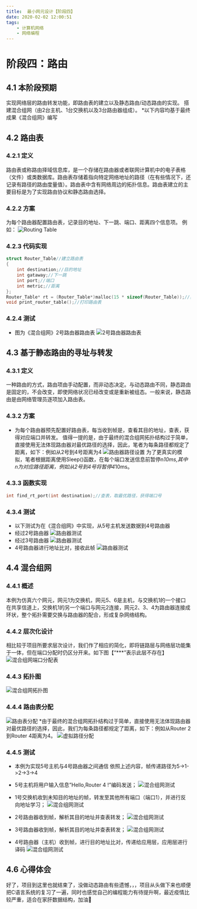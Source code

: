 ```yaml
---
title:  最小网元设计【阶段四】
date: 2020-02-02 12:00:51
tags:
	- 计算机网络
	- 网络编程
---
```

# 阶段四：路由


## 4.1 本阶段预期
实现网络层的路由转发功能，即路由表的建立以及静态路由/动态路由的实现。
搭建混合组网（由2台主机、1台交换机以及3台路由器组成）。
*以下内容均基于最终成果《混合组网》编写

<!-- more -->

## 4.2 路由表
### 4.2.1 定义
路由表或称路由择域信息库，是一个存储在路由器或者联网计算机中的电子表格（文件）或类数据库。路由表存储着指向特定网络地址的路径（在有些情况下，还记录有路径的路由度量值）。路由表中含有网络周边的拓扑信息。路由表建立的主要目标是为了实现路由协议和静态路由选择。
### 4.2.2 方案
为每个路由器配置路由表，记录目的地址、下一跳、端口、距离四个信息项。
例如：
![Routing Table](https://img-blog.csdnimg.cn/20200202113415585.png)
### 4.2.3 代码实现

```c
struct Router_Table//建立路由表
{
	int destination;//目的地址
	int gataway;//下一跳
	int port;//端口
	int metric;//距离
};
Router_Table* rt = (Router_Table*)malloc(15 * sizeof(Router_Table));//实例化
void print_router_table();//打印路由表
```
### 4.2.4 测试
- 图为《混合组网》2号路由器路由表
![2号路由器路由表](https://img-blog.csdnimg.cn/20200202113618730.png)
## 4.3 基于静态路由的寻址与转发
### 4.3.1 定义
一种路由的方式，路由项由手动配置，而非动态决定。与动态路由不同，静态路由是固定的，不会改变，即使网络状况已经改变或是重新被组态。一般来说，静态路由是由网络管理员逐项加入路由表。
### 4.3.2 方案
- 为每个路由器预先配置好路由表，每当收到帧是，查看其目的地址，查表，获得对应端口并转发。
值得一提的是，由于最终的混合组网拓扑结构过于简单，直接使用无法体现路由器对最优路径的选择，因此，笔者为每条路径都规定了距离，如下：例如从2号到4号距离为4
![路由器路径设置](https://img-blog.csdnimg.cn/20200202113829903.png)
为了更真实的模拟，笔者根据距离使用Sleep()函数，在每个端口发送信息前暂停n*10ms,其中n为对应路径距离，例如从2号到4号将暂停4*10ms。
### 4.3.3 函数实现

```c
int find_rt_port(int destination);//查表，取最优路径，获得端口号
```
### 4.3.4 测试
- 以下测试为在《混合组网》中实现，从5号主机发送数据到4号路由器
- 经过2号路由器
![路由器测试](https://img-blog.csdnimg.cn/20200202114015822.png)
- 经过3号路由器
![路由器测试](https://img-blog.csdnimg.cn/20200202114053548.png)
- 4号路由器进行地址比对，接收此帧
![路由器测试](https://img-blog.csdnimg.cn/20200202114112953.png)
## 4.4 混合组网
### 4.4.1 概述
本例为仿真六个网元，网元1为交换机，网元5、6是主机，与交换机1的一个接口在共享信道上，交换机1的另一个端口与网元2连接，网元2、3、4为路由器连接成环状，整个拓扑需要交换与路由器的配合，形成复杂网络结构。
### 4.4.2 层次化设计
相比较于项目所要求层次设计，我们作了相应的简化，即将链路层与网络层功能集于一体，但在端口分配时仍区分开来。如下图【“***”表示此层不存在】
![混合组网端口分配表](https://img-blog.csdnimg.cn/20200202114342846.png?x-oss-process=image/watermark,type_ZmFuZ3poZW5naGVpdGk,shadow_10,text_aHR0cHM6Ly9ibG9nLmNzZG4ubmV0L3dlaXhpbl80MzQ4ODk1OA==,size_16,color_FFFFFF,t_70)
### 4.4.3 拓扑图
![混合组网拓扑图](https://img-blog.csdnimg.cn/20200202114406947.png?x-oss-process=image/watermark,type_ZmFuZ3poZW5naGVpdGk,shadow_10,text_aHR0cHM6Ly9ibG9nLmNzZG4ubmV0L3dlaXhpbl80MzQ4ODk1OA==,size_16,color_FFFFFF,t_70)
### 4.4.4 路由表分配
![路由表分配](https://img-blog.csdnimg.cn/20200202114554870.png?x-oss-process=image/watermark,type_ZmFuZ3poZW5naGVpdGk,shadow_10,text_aHR0cHM6Ly9ibG9nLmNzZG4ubmV0L3dlaXhpbl80MzQ4ODk1OA==,size_16,color_FFFFFF,t_70)
*由于最终的混合组网拓扑结构过于简单，直接使用无法体现路由器对最优路径的选择，因此，我们为每条路径都规定了距离，如下：例如从Router 2到Router 4距离为4。
![虚拟路径分配](https://img-blog.csdnimg.cn/20200202114642529.png)
### 4.4.5 测试
- 本例为实现5号主机与4号路由器之间通信
依照上述内容，帧传递路径为5->1->2->3->4

- 5号主机将用户输入信息”Hello,Router 4 !”编码发送；
![混合组网测试](https://img-blog.csdnimg.cn/20200202114738115.png)
- 1号交换机收到未知目的地址的帧，转发至其他所有端口（端口1），并进行反向地址学习；
![混合组网测试](https://img-blog.csdnimg.cn/202002021148098.png?x-oss-process=image/watermark,type_ZmFuZ3poZW5naGVpdGk,shadow_10,text_aHR0cHM6Ly9ibG9nLmNzZG4ubmV0L3dlaXhpbl80MzQ4ODk1OA==,size_16,color_FFFFFF,t_70)
- 2号路由器收到帧，解析其目的地址并查表转发；
![混合组网测试](https://img-blog.csdnimg.cn/20200202114837171.png?x-oss-process=image/watermark,type_ZmFuZ3poZW5naGVpdGk,shadow_10,text_aHR0cHM6Ly9ibG9nLmNzZG4ubmV0L3dlaXhpbl80MzQ4ODk1OA==,size_16,color_FFFFFF,t_70)
- 3号路由器收到帧，解析其目的地址并查表转发；
![混合组网测试](https://img-blog.csdnimg.cn/20200202114904144.png?x-oss-process=image/watermark,type_ZmFuZ3poZW5naGVpdGk,shadow_10,text_aHR0cHM6Ly9ibG9nLmNzZG4ubmV0L3dlaXhpbl80MzQ4ODk1OA==,size_16,color_FFFFFF,t_70)
- 4号路由器（主机）收到帧，进行目的地址比对，传递给应用层，应用层进行译码
![混合组网测试](https://img-blog.csdnimg.cn/20200202114936427.png)
## 4.6 心得体会
好了，项目到这里也就结束了，没做动态路由有些遗憾，，，项目从头做下来也顺便把C语言系统的复习了一遍，同时也感觉自己的编程能力有待提升啊，最近疫情比较严重，适合在家肝数据结构，加油💪
